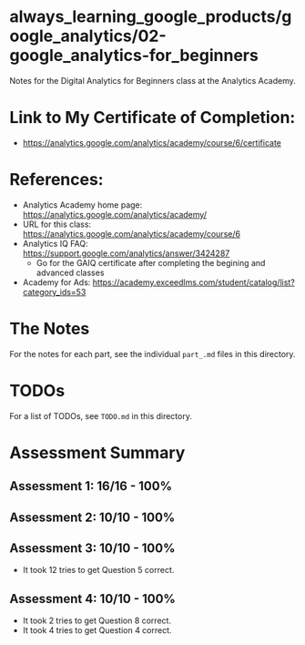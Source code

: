 # always_learning_google_products/google_analytics/02-google_analytics-for_beginners

Notes for the Digital Analytics for Beginners class at the Analytics Academy.

# Link to My Certificate of Completion:

- https://analytics.google.com/analytics/academy/course/6/certificate

# References:

- Analytics Academy home page: https://analytics.google.com/analytics/academy/
- URL for this class: https://analytics.google.com/analytics/academy/course/6
- Analytics IQ FAQ: https://support.google.com/analytics/answer/3424287
  - Go for the GAIQ certificate after completing the begining and advanced classes
- Academy for Ads: https://academy.exceedlms.com/student/catalog/list?category_ids=53

# The Notes

For the notes for each part, see the individual `part_.md` files in this directory.

# TODOs

For a list of TODOs, see `TODO.md` in this directory.

# Assessment Summary

## Assessment 1: 16/16 - 100%

## Assessment 2: 10/10 - 100%

## Assessment 3: 10/10 - 100%

- It took 12 tries to get Question 5 correct.

## Assessment 4: 10/10 - 100%

- It took 2 tries to get Question 8 correct.
- It took 4 tries to get Question 4 correct.
